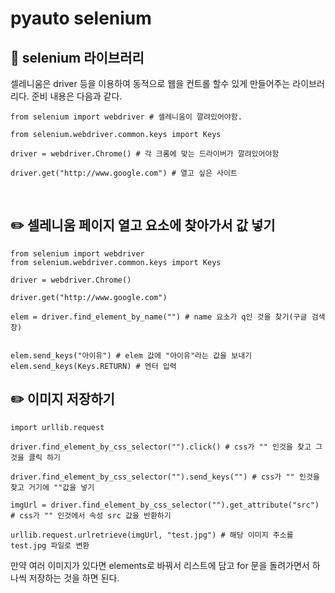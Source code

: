 # pyauto selenium

## 📖 selenium 라이브러리
셀레니움은 driver 등을 이용하여 동적으로 웹을 컨트롤 할수 있게 만들어주는 라이브러리다.
준비 내용은 다음과 같다.

```
from selenium import webdriver # 셀레니움이 깔려있어야함.

from selenium.webdriver.common.keys import Keys

driver = webdriver.Chrome() # 각 크롬에 맞는 드라이버가 깔려있어야함

driver.get("http://www.google.com") # 열고 싶은 사이트
```

<br>

## ✏️ 셀레니움 페이지 열고 요소에 찾아가서 값 넣기
```
from selenium import webdriver 
from selenium.webdriver.common.keys import Keys

driver = webdriver.Chrome()

driver.get("http://www.google.com")

elem = driver.find_element_by_name("") # name 요소가 q인 것을 찾기(구글 검색창)


elem.send_keys("아이유") # elem 값에 "아이유"라는 값을 보내기
elem.send_keys(Keys.RETURN) # 엔터 입력

```

## ✏️ 이미지 저장하기 

```
import urllib.request

driver.find_element_by_css_selector("").click() # css가 "" 인것을 찾고 그것을 클릭 하기

driver.find_element_by_css_selector("").send_keys("") # css가 "" 인것을 찾고 거기에 ""값을 넣기

imgUrl = driver.find_element_by_css_selector("").get_attribute("src") # css가 "" 인것에서 속성 src 값을 반환하기

urllib.request.urlretrieve(imgUrl, "test.jpg") # 해당 이미지 주소를 test.jpg 파일로 변환
```

만약 여러 이미지가 있다면 elements로 바꿔서 리스트에 담고 for 문을 돌려가면서 하나씩 저장하는 것을 하면 된다. 